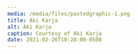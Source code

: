 ```yaml
---
media: /media/files/pastedgraphic-1.png
title: Aki Karja
alt: Aki Karja
caption: Courtesy of Aki Karja
date: 2021-02-26T10:28:00-0500
---
```

